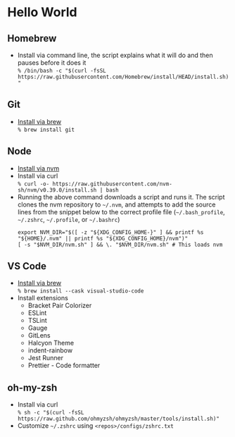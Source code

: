 # Hello World

## Homebrew

- Install via command line, the script explains what it will do and then pauses before it does it  
  `% /bin/bash -c "$(curl -fsSL https://raw.githubusercontent.com/Homebrew/install/HEAD/install.sh)"`

## Git

- [Install via brew](https://formulae.brew.sh/formula/git)  
  `% brew install git`

## Node

- [Install via nvm](https://github.com/nvm-sh/nvm)
- Install via curl  
  `% curl -o- https://raw.githubusercontent.com/nvm-sh/nvm/v0.39.0/install.sh | bash`
- Running the above command downloads a script and runs it. The script clones the nvm repository to `~/.nvm`, and attempts to add
  the source lines from the snippet below to the correct profile file (`~/.bash_profile`, `~/.zshrc`, `~/.profile`, or `~/.bashrc`)  
  ```shell
  export NVM_DIR="$([ -z "${XDG_CONFIG_HOME-}" ] && printf %s "${HOME}/.nvm" || printf %s "${XDG_CONFIG_HOME}/nvm")"
  [ -s "$NVM_DIR/nvm.sh" ] && \. "$NVM_DIR/nvm.sh" # This loads nvm
  ```

## VS Code

- [Install via brew](https://formulae.brew.sh/cask/visual-studio-code)  
  `% brew install --cask visual-studio-code`
- Install extensions
  - Bracket Pair Colorizer
  - ESLint
  - TSLint
  - Gauge
  - GitLens
  - Halcyon Theme
  - indent-rainbow
  - Jest Runner
  - Prettier - Code formatter

## oh-my-zsh

- Install via curl  
  `% sh -c "$(curl -fsSL https://raw.github.com/ohmyzsh/ohmyzsh/master/tools/install.sh)"`
- Customize `~/.zshrc` using `<repos>/configs/zshrc.txt`
